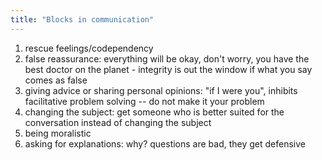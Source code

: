 ```yaml
---
title: "Blocks in communication"
---
```

1) rescue feelings/codependency
2) false reassurance: everything will be okay, don't worry, you have the best doctor on the planet - integrity is out the window if what you say comes as false
3) giving advice or sharing personal opinions: &quot;if I were you&quot;, inhibits facilitative problem solving -- do not make it your problem
4) changing the subject: get someone who is better suited for the conversation instead of changing the subject
5) being moralistic
6) asking for explanations: why? questions are bad, they get defensive

